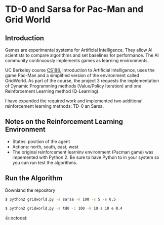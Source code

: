 # TD-0 and Sarsa for Pac-Man and Grid World
## Introduction
Games are experimental systems for Artificial Intelligence. They allow AI scientists to compare algorithms and set baselines for performance. The AI community continuously implements games as learning environments. 

UC Berkeley course [CS188](https://inst.eecs.berkeley.edu/~cs188/sp19/), Introduction to Artificial Intelligence, uses the game Pac-Man and a simplified version of the environment called GridWorld. As part of the course, the project 3 requests the implementation of Dynamic Programming methods (Value/Policy Iteration) and one Reinforcement Learning method (Q-Learning).

I have expanded the required work and implemented two additional reinforcement learning methods: TD-0 an Sarsa.

## Notes on the Reinforcement Learning Environment
* States: position of the agent
* Actions: north, south, east, west 
* The original reinforcement learninv environment (Pacman game) was impemented with Python 2. Be sure to have Python to in your system so you can run test the algorithms.

## Run the Algorithm
Downland the repository
```sh
$ python2 gridworld.py -a sarsa -k 100 -s 5 -e 0.5
```

```sh
$ python2 gridworld.py -a td0 -i 100 -k 10 s 10 e 0.4
```

:+1::octocat: 
